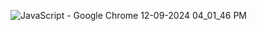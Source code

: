 ![JavaScript - Google Chrome 12-09-2024 04_01_46 PM](https://github.com/user-attachments/assets/e5d6a050-07c9-4380-ad8c-00b907bf000d)
